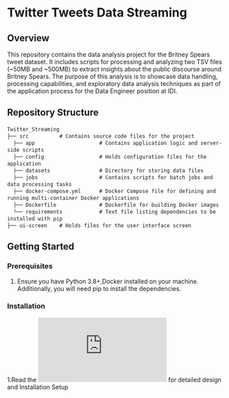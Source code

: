 # Twitter Tweets Data Streaming

## Overview
This repository contains the data analysis project for the Britney Spears tweet dataset. It includes scripts for processing and analyzing two TSV files (~50MB and ~500MB) to extract insights about the public discourse around Britney Spears. The purpose of this analysis is to showcase data handling, processing capabilities, and exploratory data analysis techniques as part of the application process for the Data Engineer position at IDI.

## Repository Structure
```
Twitter_Streaming
├── src          # Contains source code files for the project
  ├── app                     # Contains application logic and server-side scripts
  ├── config                  # Holds configuration files for the application
  ├── datasets                # Directory for storing data files
  ├── jobs                    # Contains scripts for batch jobs and data processing tasks
  ├── docker-compose.yml      # Docker Compose file for defining and running multi-container Docker applications
  ├── Dockerfile              # Dockerfile for building Docker images
  └── requirements            # Text file listing dependencies to be installed with pip
├── ui-screen    # Holds files for the user interface screen

```
## Getting Started

### Prerequisites
1. Ensure you have Python 3.8+,Docker installed on your machine. Additionally, you will need pip to install the dependencies.

### Installation
1.Read the ![Twitter DataStreaming  - Installation](https://github.com/isabeljohnson001/Twitter_Tweets_Data_Streaming/blob/75733e4b57ab6e7059849d0449405c3add4bf52b/Twitter%20Tweets%20Data%20Streaming.pdf) for detailed design and Installation Setup
